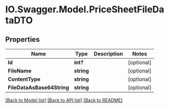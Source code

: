 # IO.Swagger.Model.PriceSheetFileDataDTO
## Properties

Name | Type | Description | Notes
------------ | ------------- | ------------- | -------------
**Id** | **int?** |  | [optional] 
**FileName** | **string** |  | [optional] 
**ContentType** | **string** |  | [optional] 
**FileDataAsBase64String** | **string** |  | [optional] 

[[Back to Model list]](../README.md#documentation-for-models) [[Back to API list]](../README.md#documentation-for-api-endpoints) [[Back to README]](../README.md)

